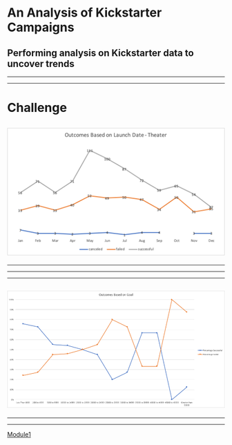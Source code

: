 # An Analysis of Kickstarter Campaigns 
## Performing analysis on Kickstarter data to uncover trends
---
---
# Challenge
## 
![Outcomes_BO_LaunchDate.png](https://raw.githubusercontent.com/vrod237/Kickstarter-Analysis/master/Outcomes_BO_LaunchDate.png)
---
---
---
---
![OBON](https://github.com/vrod237/Kickstarter-Analysis/blob/master/OutcomesBasedOnGoal.png)
---
---
---
[Module1](https://github.com/vrod237/Kickstarter-Analysis/blob/master/Module_1_Victor.xlsx.zip?raw=true)
